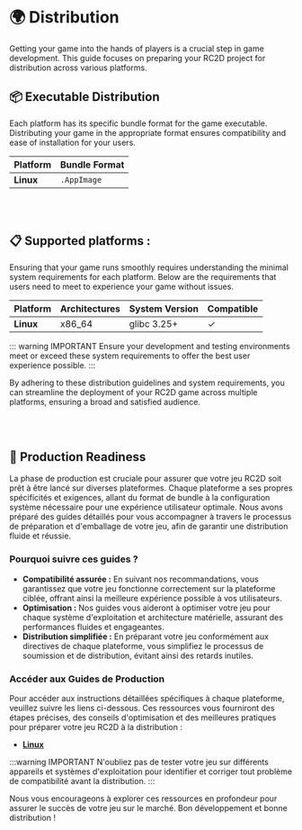 # 🌍 Distribution

Getting your game into the hands of players is a crucial step in game development. This guide focuses on preparing your RC2D project for distribution across various platforms.

## 📦 Executable Distribution

Each platform has its specific bundle format for the game executable. Distributing your game in the appropriate format ensures compatibility and ease of installation for your users.

| Platform | Bundle Format |
|----------|---------------|
| **Linux** | `.AppImage`  |

<br /><br />


## 📋 Supported platforms :

Ensuring that your game runs smoothly requires understanding the minimal system requirements for each platform. Below are the requirements that users need to meet to experience your game without issues.

| Platform | Architectures | System Version | Compatible |
|----------|---------------|----------------|------------|
| **Linux** | x86_64 | glibc 3.25+ | ✓ |

::: warning IMPORTANT
Ensure your development and testing environments meet or exceed these system requirements to offer the best user experience possible.
:::

By adhering to these distribution guidelines and system requirements, you can streamline the deployment of your RC2D game across multiple platforms, ensuring a broad and satisfied audience.

<br /><br />


## 🚀 Production Readiness

La phase de production est cruciale pour assurer que votre jeu RC2D soit prêt à être lancé sur diverses plateformes. Chaque plateforme a ses propres spécificités et exigences, allant du format de bundle à la configuration système nécessaire pour une expérience utilisateur optimale. Nous avons préparé des guides détaillés pour vous accompagner à travers le processus de préparation et d'emballage de votre jeu, afin de garantir une distribution fluide et réussie.

### Pourquoi suivre ces guides ?

- **Compatibilité assurée :** En suivant nos recommandations, vous garantissez que votre jeu fonctionne correctement sur la plateforme ciblée, offrant ainsi la meilleure expérience possible à vos utilisateurs.
- **Optimisation :** Nos guides vous aideront à optimiser votre jeu pour chaque système d'exploitation et architecture matérielle, assurant des performances fluides et engageantes.
- **Distribution simplifiée :** En préparant votre jeu conformément aux directives de chaque plateforme, vous simplifiez le processus de soumission et de distribution, évitant ainsi des retards inutiles.

### Accéder aux Guides de Production

Pour accéder aux instructions détaillées spécifiques à chaque plateforme, veuillez suivre les liens ci-dessous. Ces ressources vous fourniront des étapes précises, des conseils d'optimisation et des meilleures pratiques pour préparer votre jeu RC2D à la distribution :

- **[Linux](https://librc2d.crzcommon2.com/platforms/linux/distribution.html)**

:::warning IMPORTANT
N'oubliez pas de tester votre jeu sur différents appareils et systèmes d'exploitation pour identifier et corriger tout problème de compatibilité avant la distribution.
:::

Nous vous encourageons à explorer ces ressources en profondeur pour assurer le succès de votre jeu sur le marché. Bon développement et bonne distribution !